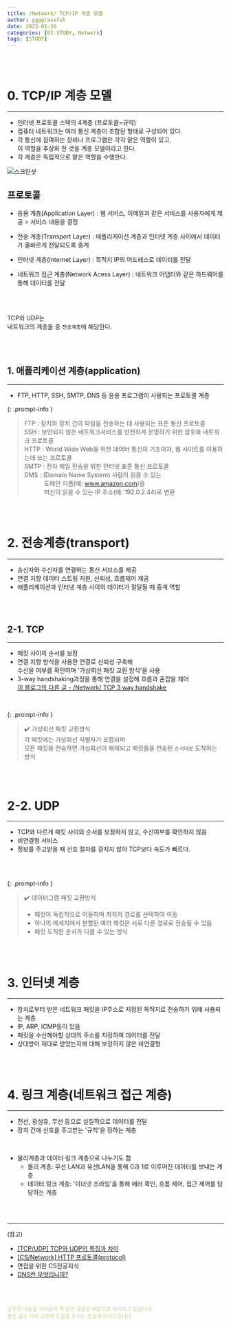 ```yaml
---
title: /Network/ TCP/IP 계층 모델
author: ggggraceful
date: 2023-01-26
categories: [03.STUDY, Network]
tags: [STUDY]
---
```


<br/>
<br/>


# 0. TCP/IP 계층 모델

---

- 인터넷 프로토콜 스택의 4계층 (프로토콜=규약)
- 컴퓨터 네트워크는 여러 통신 계층이 조합된 형태로 구성되어 있다. 
- 각 통신에 참여하는 장비나 프로그램은 각각 맡은 역할이 있고,  
  이 역할을 추상화 한 것을 계층 모델이라고 한다.
- 각 계층은 독립적으로 맡은 역할을 수행한다.

![스크린샷](https://user-images.githubusercontent.com/109974940/215019360-412eb1a6-c3e6-483b-99d8-9698aa99aeb3.png)

## 프로토콜

- 응용 계층(Application Layer) 
: 웹 서비스, 이메일과 같은 서비스를 사용자에게 제공 > 서비스 내용을 결정

- 전송 계층(Transport Layer) 
: 애플리케이션 계층과 인터넷 계층 사이에서 데이터가 올바르게 전달되도록 중계

- 인터넷 계층(Internet Layer) 
: 목적지 IP의 어드레스로 데이터를 전달

- 네트워크 접근 계층(Network Acess Layer) 
: 네트워크 어댑터와 같은 하드웨어를 통해 데이터를 전달

<br/>
<br/>

TCP와 UDP는  
네트워크의 계층들 중 ```전송계층```에 해당한다.

<br/>
<br/>

## 1. 애플리케이션 계층(application)

---

- FTP, HTTP, SSH, SMTP, DNS 등 응용 프로그램이 사용되는 프로토콜 계층

{: .prompt-info }
> FTP : 장치와 장치 간의 파일을 전송하는 데 사용되는 표준 통신 프로토콜  
> SSH : 보안되지 않은 네트워크서비스를 안전하게 운영하기 위한 암호화 네트워크 프로토콜  
> HTTP : World Wide Web을 위한 데이터 통신의 기초이자, 웹 사이트를 이용하는데 쓰는 프로토콜  
> SMTP : 전자 메일 전송을 위한 인터넷 표준 통신 프로토콜  
> DMS : (Domain Name System) 사람이 읽을 수 있는   
> 　　　 도메인 이름(예: www.amazon.com)을   
> 　　　 머신이 읽을 수 있는 IP 주소(예: 192.0.2.44)로 변환

<br/>
<br/>

# 2. 전송계층(transport)

---

- 송신자와 수신자를 연결하는 통신 서브스를 제공
- 연결 지향 데이터 스트림 지원, 신뢰성, 흐름제어 제공
- 애플리케이션과 인터넷 계층 사이의 데이터가 절달될 때 중계 역할

<br/>
<br/>

## 2-1. TCP

---

- 패킷 사이의 순서를 보장
- 연결 지향 방식을 사용한 연결로 신뢰성 구축해  
  수신을 여부를 확인하며 '가상회선 패킷 교환 방식'을 사용
- 3-way handshaking과정을 통해 연결을 설정해 흐름과 혼잡을 제어  
  [이 블로그의 다른 글 - /Network/ TCP 3 way handshake](https://ggggraceful.github.io/posts/TCP-3way-handshake/)
  

<br/>

{: .prompt-info }
> ✔️ 가상회선 패킷 교환방식  
> 각 패킷에는 가상회선 식별자가 포함되며  
> 모든 패킷을 전송하면 가상회선이 해제되고 패킷들을 전송된 ```순서대로``` 도착하는 방식

<br/>
<br/>

# 2-2. UDP

---

- TCP와 다르게 패킷 사이의 순서를 보장하지 않고, 수신여부를 확인하지 않음
- 비연결형 서비스
- 정보를 주고받을 때 신호 절차를 걸치지 않아 TCP보다 속도가 빠르다.

<br/>
<br/>

{: .prompt-info }
> ✔️ 데이터그램 패킷 교환방식  
> - 패킷이 독립적으로 이동하며 최적의 경로를 선택하여 이동  
> - 하나의 메세지에서 분할된 여러 패킷은 서로 다른 경로로 전송될 수 있음  
> - 패킷 도착한 순서가 다를 수 있는 방식  

<br/>
<br/>

# 3. 인터넷 계층

---

- 장치로부터 받은 네트워크 패킷을 IP주소로 지정된 목적지로 전송하기 위해 사용되는 계층
- IP, ARP, ICMP등이 있음
- 패킷을 수신해야할 상대의 주소를 지정하여 데이터를 전달
- 상대방이 제대로 받았는지에 대해 보장하지 않은 비연결형

<br/>
<br/>

# 4. 링크 계층(네트워크 접근 계층)

---

- 전선, 광섬유, 무선 등으로 실질적으로 데이터를 전달
- 장치 간에 신호를 주고받는 '규칙'을 정하는 계층

<br/>

- 물리계층과 데이터 링크 계층으로 나누기도 함
  - 물리 계층: 무선 LAN과 유선LAN을 통해 0과 1로 이루어진 데이터를 보내는 계층
  - 데이터 링크 계층: '이더넷 프라임'을 통해 에러 확인, 흐름 제어, 접근 제어를 담당하는 계층
  
<br/>
<br/>

---

(참고)

- [[TCP/UDP] TCP와 UDP의 특징과 차이](https://mangkyu.tistory.com/15)
- [[CS/Network] HTTP 프로토콜(protocol)](https://velog.io/@dami/CSNetwork)
- 면접을 위한 CS전공지식
- [DNS란 무엇입니까?](https://aws.amazon.com/ko/route53/what-is-dns/)

<br/>
<br/>

<span style="font-size: 12px; color:  #cbce91"> 공부한 내용을 여러글과 책 읽은 내용을 바탕으로 정리하고 있습니다.</span>  
<span style="font-size: 12px; color:  #cbce91"> 좋은 글로 저의 공부에 도움을 주시는 분들께 감사드립니다. </span>

<!--

❤️면접예상질문 ❤️

-->

